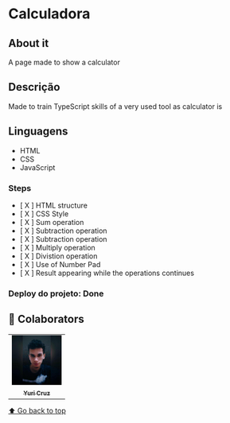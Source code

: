 # Calculadora

<!---Esses são exemplos. Veja https://shields.io para outras pessoas ou para personalizar este conjunto de escudos. Você pode querer incluir dependências, status do projeto e informações de licença aqui--->
## About it
A page made to show a calculator

## Descrição
Made to train TypeScript skills of a very used tool as calculator is

<div id='comeco'>
 </div>

## Linguagens
- HTML
- CSS
- JavaScript

### Steps

- [ X ] HTML structure
- [ X ] CSS Style
- [ X ] Sum operation
- [ X ] Subtraction operation
- [ X ] Subtraction operation
- [ X ] Multiply operation
- [ X ] Divistion operation
- [ X ] Use of Number Pad
- [ X ] Result appearing while the operations continues


### Deploy do projeto: Done

## 🤝 Colaborators

<table>
  <tr>
    <td align="center">
      <a href="https://www.linkedin.com/in/yf19/">
        <img src="https://github.com/YuriCF1/YuriCF1/blob/main/99689063.jpg" width="100px;" alt="Foto do Yuri Cruz no GitHub"/><br>
        <sub>
          <b>Yuri Cruz</b>
        </sub>
      </a>
    </td>
 
</table>


[⬆ Go back to top](#comeco)<br>
